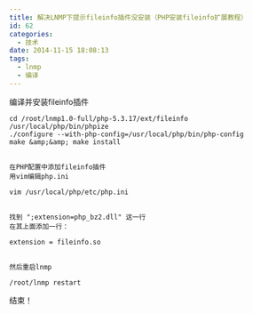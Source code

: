 ```yaml
---
title: 解决LNMP下提示fileinfo插件没安装（PHP安装fileinfo扩展教程）
id: 62
categories:
  - 技术
date: 2014-11-15 18:08:13
tags:
  - lnmp
  - 编译
---
```


编译并安装fileinfo插件

    cd /root/lnmp1.0-full/php-5.3.17/ext/fileinfo
    /usr/local/php/bin/phpize
    ./configure --with-php-config=/usr/local/php/bin/php-config
    make &amp;&amp; make install
    

    在PHP配置中添加fileinfo插件
    用vim编辑php.ini

    vim /usr/local/php/etc/php.ini
    

    找到 ";extension=php_bz2.dll" 这一行
    在其上面添加一行：

    extension = fileinfo.so
    

    然后重启lnmp

    /root/lnmp restart

结束！
